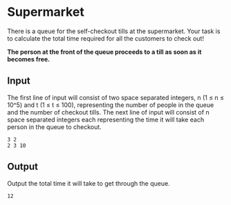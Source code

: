 # Supermarket

There is a queue for the self-checkout tills at the supermarket. Your task is to calculate the total time required for all the customers to check out!

__The person at the front of the queue proceeds to a till as soon as it becomes free.__

## Input

The first line of input will consist of two space separated integers, n (1 ≤ n ≤ 10^5) and t (1 ≤ t ≤ 100), representing the number of people in the queue and the number of checkout tills.
The next line of input will consist of n space separated integers each representing the time it will take each person in the queue to checkout.

```
3 2
2 3 10
```

## Output

Output the total time it will take to get through the queue.

```
12
```